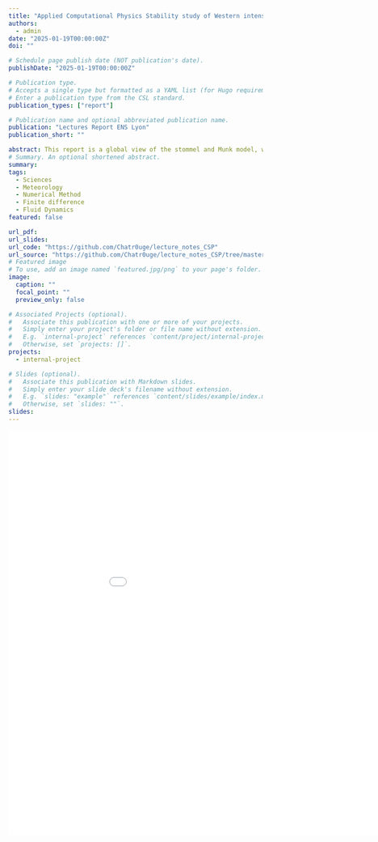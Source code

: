 ```yaml
---
title: "Applied Computational Physics Stability study of Western intensification processes with Stommel and Munk model"
authors:
  - admin
date: "2025-01-19T00:00:00Z"
doi: ""

# Schedule page publish date (NOT publication's date).
publishDate: "2025-01-19T00:00:00Z"

# Publication type.
# Accepts a single type but formatted as a YAML list (for Hugo requirements).
# Enter a publication type from the CSL standard.
publication_types: ["report"]

# Publication name and optional abbreviated publication name.
publication: "Lectures Report ENS Lyon"
publication_short: ""

abstract: This report is a global view of the stommel and Munk model, where we delve into the western intensification of the Gulf stream. We studied the stability of previous numerical scheme and tried to the stability limits of the Munk model.
# Summary. An optional shortened abstract.
summary:
tags:
  - Sciences
  - Meteorology
  - Numerical Method
  - Finite difference
  - Fluid Dynamics
featured: false

url_pdf:
url_slides:
url_code: "https://github.com/Chatr0uge/lecture_notes_CSP"
url_source: "https://github.com/Chatr0uge/lecture_notes_CSP/tree/master/src"
# Featured image
# To use, add an image named `featured.jpg/png` to your page's folder.
image:
  caption: ""
  focal_point: ""
  preview_only: false

# Associated Projects (optional).
#   Associate this publication with one or more of your projects.
#   Simply enter your project's folder or file name without extension.
#   E.g. `internal-project` references `content/project/internal-project/index.md`.
#   Otherwise, set `projects: []`.
projects:
  - internal-project

# Slides (optional).
#   Associate this publication with Markdown slides.
#   Simply enter your slide deck's filename without extension.
#   E.g. `slides: "example"` references `content/slides/example/index.md`.
#   Otherwise, set `slides: ""`.
slides:
---
```


<embed src="/uploads/CFD.pdf" width="1000" height="800" frameborder="0" allowfullscreen>
